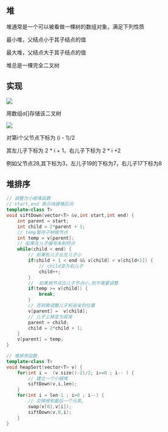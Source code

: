 <!--
 * @Description: 
 * @Version: 1.0
 * @Author: DaLao
 * @Email: dalao_li@163.com
 * @Date: 2021-12-06 21:07:46
 * @LastEditors: DaLao
 * @LastEditTime: 2021-12-06 21:55:38
-->

## 堆

堆通常是一个可以被看做一棵树的数组对象，满足下列性质

最小堆，父结点小于其子结点的值

最大堆，父结点大于其子结点的值

堆总是一棵完全二叉树

## 实现

![](https://cdn.hurra.ltd/img/20211206214509.png)

用数组$a[]$存储该二叉树

![](https://cdn.hurra.ltd/img/20211206214958.png)

对第i个父节点下标为 (i - 1)/2

其左儿子下标为 2 * i + 1，右儿子下标为 2 * i +2

例如父节点28,其下标为3，左儿子19的下标为7，右儿子17下标为8

## 堆排序

```c++
// 调整为小根堆函数
// start,end 表示待建堆区间
template<class T>
void siftDown(vector<T> &v,int start,int end) {
	int parent = start;
	int child = 2*parent + 1;
	// temp暂存子树根节点
	int temp = v[parent];
	// 如果左儿子编号未到终点
	while(child < end) {
		// 如果右儿子比左儿子小
		if(child + 1 < end && v[child] < v[child+1]) {
			// child变为右儿子
			child++;
		}
		//  如果根节点比儿子节点小,则不需要调整
		if(temp >= v[child]) {
			break;
		}
		// 否则需调整儿子和双亲的位置
		v[parent] =  v[child];
		// 儿子上移变为双亲
		parent = child;
		child = 2*child + 1;
	}
	v[parent] = temp;
}

// 堆排序函数
template<class T>
void heapSort(vector<T> v) {
	for(int i =  (v.size()-2)/2; i>=0 ; i-- ) {
		// 建立一个小根堆
		siftDown(v,i,len);
	}
	for(int i = len-1 ; i>0 ; i--) {
		// 交换根和最后一个元素,
		swap(v[0],v[i]);
		siftDown(v,0,i);
	}
}
```